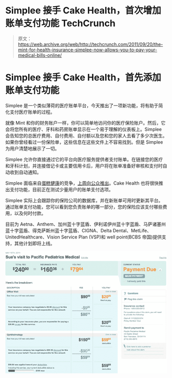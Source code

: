 # Simplee 接手 Cake Health，首次增加账单支付功能 TechCrunch

> 原文：<https://web.archive.org/web/http://techcrunch.com/2011/09/20/the-mint-for-health-insurance-simplee-now-allows-you-to-pay-your-medical-bills-online/>

# Simplee 接手 Cake Health，首先添加账单支付功能

Simplee 是一个类似薄荷的医疗账单平台，今天推出了一项新功能，将有助于简化支付医疗账单的过程。

就像 Mint 和你的财务账户一样，你可以简单地访问你的医疗保险账户。然后，它会将您所有的医疗、牙科和药房账单显示在一个易于理解的仪表板上。Simplee 会告知您的总医疗费用、自付费用、自付额以及您和您的家人去看了多少次医生。如果你曾经看过一份保险单，这些信息在这些文件上不容易找到。但是 Simplee 为用户清楚地展示了一切。

Simplee 允许你直接通过它的平台向医疗服务提供者支付账单。在链接您的医疗和牙科计划，并连接借记卡或主要信用卡后，用户将在账单准备好审核和支付时自动收到自动通知。

Simplee 面临来自[蛋糕健康](https://web.archive.org/web/20230203071316/https://cakehealth.com/)的竞争，[上周向公众推出](https://web.archive.org/web/20230203071316/https://techcrunch.com/2011/09/12/cake-health-the-mint-for-health-insurance-launches-to-the-public/)。Cake Health 也将很快推出支付功能，目前正在测试少量用户的账单支付选项。

Simplee 实际上会跟踪你的保险公司的数据库，并在新账单可用时更新其平台。通过账单支付功能，您可以看到您负责账单的哪一部分，您的保险应该支付哪些费用，以及何时付款。

目前为 Aetna、Anthem、加州蓝十字蓝盾、伊利诺伊州蓝十字蓝盾、马萨诸塞州蓝十字蓝盾、得克萨斯州蓝十字蓝盾、CIGNA、Delta Dental、MetLife、UnitedHealthcare、Vision Service Plan (VSP)和 well point(BCBS 帝国)提供支持，其他计划即将上线。

![](img/078296363521445c0eb30fbf42774134.png)
